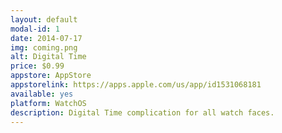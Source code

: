 ```yaml
---
layout: default
modal-id: 1
date: 2014-07-17
img: coming.png
alt: Digital Time
price: $0.99
appstore: AppStore
appstorelink: https://apps.apple.com/us/app/id1531068181
available: yes
platform: WatchOS
description: Digital Time complication for all watch faces.
---
```


